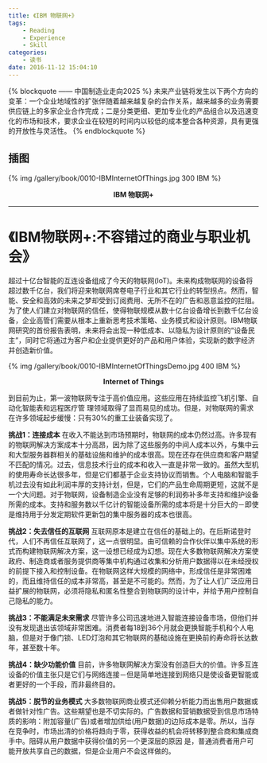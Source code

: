 ```yaml
---
title: 《IBM 物联网+》
tags:
	- Reading
	- Experience
	- Skill
categories:
	- 读书
date: 2016-11-12 15:04:10
---
```


{% blockquote —— 中国制造业走向2025 %}
未来产业链将发生以下两个方向的变革：一个企业地域性的扩张伴随着越来越复杂的合作关系，越来越多的业务需要供应链上的多家企业合作完成；二是分类更细、更加专业化的产品组合以及迅速变化的市场和技术，要求企业在较短的时间内以较低的成本整合各种资源，具有更强的开放性与灵活性。
{% endblockquote %}

<!-- more -->

## 插图
{% img /gallery/book/0010-IBMInternetOfThings.jpg 300 IBM %}
<p align="center"><b>IBM 物联网+</b></p>

-----

# 《IBM物联网+:不容错过的商业与职业机会》

超过十亿台智能的互连设备组成了今天的物联网(IoT)。未来构成物联网的设备将超过数千亿台，我们将迎来物联网席卷电子行业和其它行业的转型拐点。然而，智能、安全和高效的未来之梦却受到订阅费用、无所不在的广告和恶意监控的拦阻。为了使人们建立对物联网的信任，使得物联规模从数十亿台设备增长到数千亿台设备，企业高管们需要从根本上重新思考技术策略、业务模式和设计原则。IBM物联网研究的首份报告表明，未来将会出现一种低成本、以隐私为设计原则的“设备民主”，同时它将通过为客户和企业提供更好的产品和用户体验，实现新的数字经济并创造新价值。

{% img /gallery/book/0010-IBMInternetOfThingsDemo.jpg 400 IBM %}
<p align="center"><b>Internet of Things</b></p>

到目前为止，第一波物联网专注于高价值应用。这些应用在持续监控飞机引擎、自动化智能表和远程医疗管
理领域取得了显而易见的成功。但是，对物联网的需求
在许多领域起步缓慢：只有30%的重工业装备实现了。

**挑战1：连接成本**
在收入不能达到市场预期时，物联网的成本仍然过高。许多现有的物联网解决方案成本十分高昂，因为除了这些服务的中间人成本以外，与集中云和大型服务器群相关的基础设施和维护的成本很高。现在还存在供应商和客户期望不匹配的情况。过去，信息技术行业的成本和收入一直是非常一致的。虽然大型机的使用寿命长达很多年，但是它们都基于企业支持协议而销售。个人电脑和智能手机过去没有如此利润丰厚的支持计划，但是，它们的产品生命周期更短，这就不是一个大问题。对于物联网，设备制造企业没有足够的利润弥补多年支持和维护设备所需的成本。支持和服务数以千亿计的智能设备所需的成本将是十分巨大的－即使是维持用于分发定期软件更新包的集中服务器的成本也很高。

**挑战2：失去信任的互联网**
互联网原本是建立在信任的基础上的。在后斯诺登时代，人们不再信任互联网了，这一点很明显。由可信赖的合作伙伴以集中系统的形式而构建物联网解决方案，这一设想已经成为幻想。现在大多数物联网解决方案使政府、制造商或者服务提供商等集中机构通过收集和分析用户数据得以在未经授权的前提下接入和控制设备。在物联网这样大规模的网络中，形成信任是非常困难的，而且维持信任的成本非常高，甚至是不可能的。然而，为了让人们广泛应用日益扩展的物联网，必须将隐私和匿名性整合到物联网的设计中，并给予用户控制自己隐私的能力。

**挑战3：不能满足未来需求**
尽管许多公司迅速地进入智能连接设备市场，但他们并没有发现退出该领域非常困难。消费者每18到36个月就会更换智能手机和个人电脑，但是对于像门锁、LED灯泡和其它物联网的基础设施在更换前的寿命将长达数年，甚至数十年。

**挑战4：缺少功能价值**
目前，许多物联网解决方案没有创造巨大的价值。许多互连设备的价值主张只是它们与网络连接－但是简单地连接到网络只是使设备更智能或者更好的一个手段，而非最终目的。

**挑战5：脱节的业务模式**
大多数物联网商业模式还仰赖分析能力而出售用户数据或者做针对性广告。这些期望也是不切实际的。广告数据和营销数据受到信息市场特质的影响：附加容量(广告)或者增加供给(用户数据)的边际成本是零。所以，当存在竞争时，市场出清的价格将趋向于零，获得收益的机会将转移到整合商和集成商手中。阻碍从用户数据中获得价值的另一个更深层的原因
是，普通消费者用户可能开放共享自己的数据，但是企业用户不会这样做的。
